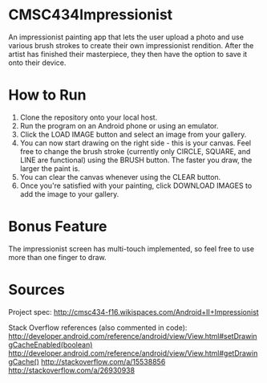 # CMSC434Impressionist
An impressionist painting app that lets the user upload a photo and use various brush strokes to create their own impressionist rendition. After the artist has finished their masterpiece, they then have the option to save it onto their device.

# How to Run
1. Clone the repository onto your local host.
2. Run the program on an Android phone or using an emulator.
3. Click the LOAD IMAGE button and select an image from your gallery.
4. You can now start drawing on the right side - this is your canvas. Feel free to change the brush stroke (currently only CIRCLE, SQUARE, and LINE are functional) using the BRUSH button. The faster you draw, the larger the paint is.
5. You can clear the canvas whenever using the CLEAR button.
6. Once you're satisfied with your painting, click DOWNLOAD IMAGES to add the image to your gallery.

# Bonus Feature
The impressionist screen has multi-touch implemented, so feel free to use more than one finger to draw.

# Sources
Project spec: http://cmsc434-f16.wikispaces.com/Android+II+Impressionist

Stack Overflow references (also commented in code):
http://developer.android.com/reference/android/view/View.html#setDrawingCacheEnabled(boolean)
http://developer.android.com/reference/android/view/View.html#getDrawingCache()
http://stackoverflow.com/a/15538856
http://stackoverflow.com/a/26930938
